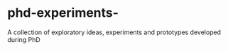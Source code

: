 # phd-experiments-
A collection of exploratory ideas, experiments and prototypes developed during PhD
